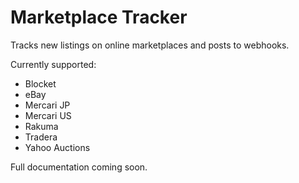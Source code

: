 # Marketplace Tracker

Tracks new listings on online marketplaces and posts to webhooks.

Currently supported:

- Blocket
- eBay
- Mercari JP
- Mercari US
- Rakuma
- Tradera
- Yahoo Auctions

Full documentation coming soon.
